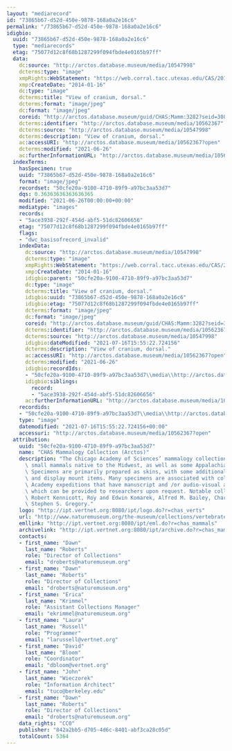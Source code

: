 ```yaml
---
layout: "mediarecord"
id: "73865b67-d52d-450e-9878-168a0a2e16c6"
permalink: "/73865b67-d52d-450e-9878-168a0a2e16c6"
idigbio:
  uuid: "73865b67-d52d-450e-9878-168a0a2e16c6"
  type: "mediarecords"
  etag: "75077d12c8f68b1287299f094fbde4e0165b97ff"
  data:
    dc:source: "http://arctos.database.museum/media/10547998"
    dcterms:type: "image"
    xmpRights:WebStatement: "https://web.corral.tacc.utexas.edu/CAS/20161217-02/jpg/chas_mamm_3282.5.jpg"
    xmp:CreateDate: "2014-01-16"
    dc:type: "image"
    dcterms:title: "View of cranium, dorsal."
    dcterms:format: "image/jpeg"
    dc:format: "image/jpeg"
    coreid: "http://arctos.database.museum/guid/CHAS:Mamm:3282?seid=3088355"
    dcterms:identifier: "http://arctos.database.museum/media/10562367"
    dcterms:source: "http://arctos.database.museum/media/10547998"
    dcterms:description: "View of cranium, dorsal."
    ac:accessURI: "http://arctos.database.museum/media/10562367?open"
    dcterms:modified: "2021-06-26"
    ac:furtherInformationURL: "http://arctos.database.museum/media/10562367"
  indexTerms:
    hasSpecimen: true
    uuid: "73865b67-d52d-450e-9878-168a0a2e16c6"
    format: "image/jpeg"
    recordset: "50cfe20a-9100-4710-89f9-a97bc3aa53d7"
    dqs: 0.36363636363636365
    modified: "2021-06-26T00:00:00+00:00"
    mediatype: "images"
    records:
    - "5ace3938-292f-454d-abf5-51dc82606656"
    etag: "75077d12c8f68b1287299f094fbde4e0165b97ff"
    flags:
    - "dwc_basisofrecord_invalid"
    indexData:
      dc:source: "http://arctos.database.museum/media/10547998"
      dcterms:type: "image"
      xmpRights:WebStatement: "https://web.corral.tacc.utexas.edu/CAS/20161217-02/jpg/chas_mamm_3282.5.jpg"
      xmp:CreateDate: "2014-01-16"
      idigbio:parent: "50cfe20a-9100-4710-89f9-a97bc3aa53d7"
      dc:type: "image"
      dcterms:title: "View of cranium, dorsal."
      idigbio:uuid: "73865b67-d52d-450e-9878-168a0a2e16c6"
      idigbio:etag: "75077d12c8f68b1287299f094fbde4e0165b97ff"
      dcterms:format: "image/jpeg"
      dc:format: "image/jpeg"
      coreid: "http://arctos.database.museum/guid/CHAS:Mamm:3282?seid=3088355"
      dcterms:identifier: "http://arctos.database.museum/media/10562367"
      dcterms:source: "http://arctos.database.museum/media/10547998"
      idigbio:dateModified: "2021-07-16T15:55:22.724156"
      dcterms:description: "View of cranium, dorsal."
      ac:accessURI: "http://arctos.database.museum/media/10562367?open"
      dcterms:modified: "2021-06-26"
      idigbio:recordIds:
      - "50cfe20a-9100-4710-89f9-a97bc3aa53d7\\media\\http://arctos.database.museum/media/10562367"
      idigbio:siblings:
        record:
        - "5ace3938-292f-454d-abf5-51dc82606656"
      ac:furtherInformationURL: "http://arctos.database.museum/media/10562367"
    recordids:
    - "50cfe20a-9100-4710-89f9-a97bc3aa53d7\\media\\http://arctos.database.museum/media/10562367"
    type: "image"
    datemodified: "2021-07-16T15:55:22.724156+00:00"
    accessuri: "http://arctos.database.museum/media/10562367?open"
  attribution:
    uuid: "50cfe20a-9100-4710-89f9-a97bc3aa53d7"
    name: "CHAS Mammalogy Collection (Arctos)"
    description: "The Chicago Academy of Sciences’ mammalogy collection contains mostly\
      \ small mammals native to the Midwest, as well as some Appalachian species.\
      \ Specimens are primarily prepared as skins, with some additional osteological\
      \ and display mount items. Many specimens are associated with collectors or\
      \ Academy expeditions that have manuscript and /or audio-visual archival material,\
      \ which can be provided to researchers upon request. Notable collectors include\
      \ Robert Kennicott, Roy and Edwin Komarek, Alfred M. Bailey, Charles D. Brower,\
      \ Stephen S. Gregory."
    logo: "http://ipt.vertnet.org:8080/ipt/logo.do?r=chas_verts"
    url: "http://www.naturemuseum.org/the-museum/collections/vertebrates"
    emllink: "http://ipt.vertnet.org:8080/ipt/eml.do?r=chas_mammals"
    archivelink: "http://ipt.vertnet.org:8080/ipt/archive.do?r=chas_mammals"
    contacts:
    - first_name: "Dawn"
      last_name: "Roberts"
      role: "Director of Collections"
      email: "droberts@naturemuseum.org"
    - first_name: "Dawn"
      last_name: "Roberts"
      role: "Director of Collections"
      email: "droberts@naturemuseum.org"
    - first_name: "Erica"
      last_name: "Krimmel"
      role: "Assistant Collections Manager"
      email: "ekrimmel@naturemuseum.org"
    - first_name: "Laura"
      last_name: "Russell"
      role: "Programmer"
      email: "larussell@vertnet.org"
    - first_name: "David"
      last_name: "Bloom"
      role: "Coordinator"
      email: "dbloom@vertnet.org"
    - first_name: "John"
      last_name: "Wieczorek"
      role: "Information Architect"
      email: "tuco@berkeley.edu"
    - first_name: "Dawn"
      last_name: "Roberts"
      role: "Director of Collections"
      email: "droberts@naturemuseum.org"
    data_rights: "CC0"
    publisher: "842a2bb5-d705-4d6c-8401-abf3ca28c05d"
    totalCount: 5364
---
```


